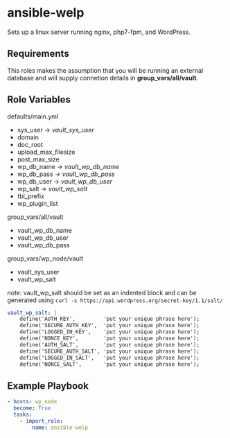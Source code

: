 ansible-welp
=========

Sets up a linux server running nginx, php7-fpm, and WordPress.

Requirements
------------

This roles makes the assumption that you will be running an external database and will supply connetion details in **group_vars/all/vault**.

Role Variables
--------------

defaults/main.yml
* sys_user -> *vault_sys_user*
* domain
* doc_root
* upload_max_filesize
* post_max_size
* wp_db_name -> *vault_wp_db_name*
* wp_db_pass -> *vault_wp_db_pass*
* wp_db_user -> *vault_wp_db_user*
* wp_salt -> *vault_wp_salt*
* tbl_prefix
* wp_plugin_list

group_vars/all/vault
* vault_wp_db_name
* vault_wp_db_user
* vault_wp_db_pass

group_vars/wp_node/vault
* vault_sys_user
* vault_wp_salt

*note:* vault_wp_salt should be set as an indented block and can be generated using `curl -s https://api.wordpress.org/secret-key/1.1/salt/`

```yaml
vault_wp_salt: |
    define('AUTH_KEY',         'put your unique phrase here');
    define('SECURE_AUTH_KEY',  'put your unique phrase here');
    define('LOGGED_IN_KEY',    'put your unique phrase here');
    define('NONCE_KEY',        'put your unique phrase here');
    define('AUTH_SALT',        'put your unique phrase here');
    define('SECURE_AUTH_SALT', 'put your unique phrase here');
    define('LOGGED_IN_SALT',   'put your unique phrase here');
    define('NONCE_SALT',       'put your unique phrase here');
```

Example Playbook
----------------

```yaml
- hosts: wp_node
  become: True
  tasks:
    - import_role:
        name: ansible-welp
```
